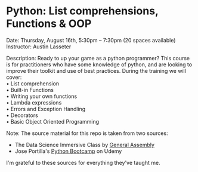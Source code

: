 #	Python: List comprehensions, Functions & OOP  

Date: Thursday, August 16th, 5:30pm – 7:30pm (20 spaces available)  
Instructor: Austin Lasseter  

Description: Ready to up your game as a python programmer? This course is for practitioners who have some knowledge of python, and are looking to improve their toolkit and use of best practices. During the training we will cover:  
•           List comprehension  
•           Built-in Functions  
•           Writing your own functions  
•           Lambda expressions  
•           Errors and Exception Handling  
•           Decorators  
•           Basic Object Oriented Programming  

Note: The source material for this repo is taken from two sources:
* The Data Science Immersive Class by [General Assembly](https://generalassemb.ly/)
* Jose Portilla's [Python Bootcamp](
https://www.udemy.com/python-for-data-science-and-machine-learning-bootcamp/learn/v4/content) on Udemy

I'm grateful to these sources for everything they've taught me.
